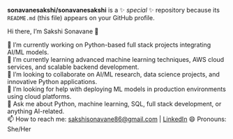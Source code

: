 


**sonavanesakshi/sonavanesakshi** is a ✨ _special_ ✨ repository because its `README.md` (this file) appears on your GitHub profile.

 Hi there, I’m Sakshi Sonavane 👋  

🔭 I’m currently working on Python-based full stack projects integrating AI/ML models.  
🌱 I’m currently learning advanced machine learning techniques, AWS cloud services, and scalable backend development.  
👯 I’m looking to collaborate on AI/ML research, data science projects, and innovative Python applications.  
🤔 I’m looking for help with deploying ML models in production environments using cloud platforms.  
💬 Ask me about Python, machine learning, SQL, full stack development, or anything AI-related.  
📫 How to reach me: sakshisonavane86@gmail.com | [LinkedIn](https://www.linkedin.com/in/sakshi-s-3600811b2/) 
😄 Pronouns: She/Her  




